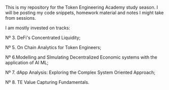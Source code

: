 This is my repository for the Token Engineering Academy study season. I will be posting my code snippets, homework material and notes I might take from sessions.

I am mostly invested on tracks:

Nº 3. DeFi's Concentrated Liquidity;

Nº 5. On Chain Analytics for Token Engineers;

Nº 6.Modelling and SImulating Decentralized Economic systems with the application of AI ML;

Nº 7. dApp Analysis: Exploring the Complex System Oriented Approach;

Nº 8. TE Value Capturing Fundamentals.
